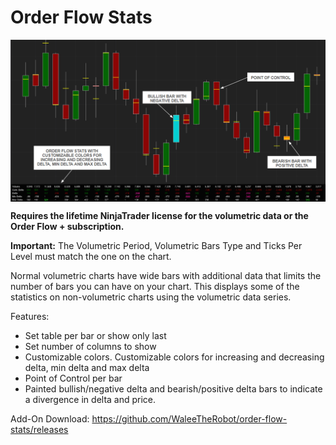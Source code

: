 # Order Flow Stats

<img src="./screenshot.png" alt="TrustMeBro" style="display: block; margin: 0 auto">

**Requires the lifetime NinjaTrader license for the volumetric data or the Order Flow + subscription.**

**Important:** The Volumetric Period, Volumetric Bars Type and Ticks Per Level must match the one on the chart.

Normal volumetric charts have wide bars with additional data that limits the number of bars you can have on your chart. This displays some of the statistics on non-volumetric charts using the volumetric data series.

Features:

- Set table per bar or show only last
- Set number of columns to show
- Customizable colors. Customizable colors for increasing and decreasing delta, min delta and max delta
- Point of Control per bar
- Painted bullish/negative delta and bearish/positive delta bars to indicate a divergence in delta and price.

Add-On Download: https://github.com/WaleeTheRobot/order-flow-stats/releases

